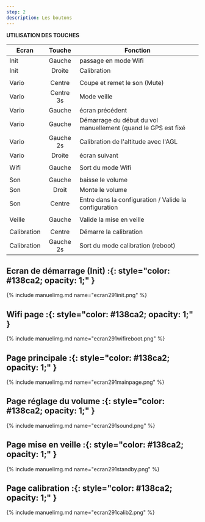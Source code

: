```yaml
---
step: 2
description: Les boutons
---
```


**UTILISATION DES TOUCHES**                                                                                       
 
| Ecran | Touche | Fonction |
|-------------|:---------:|---------------------------------------------------------------|
|Init         | Gauche    | passage en mode Wifi                                          |
|Init         | Droite    | Calibration                                                   |
|             |           |                                                               |
| Vario       | Centre    | Coupe et remet le son (Mute)                                  |
| Vario       | Centre 3s | Mode veille                                                   |
| Vario       | Gauche    | écran précédent                                               |
| Vario       | Gauche    | Démarrage du début du vol manuellement (quand le GPS est fixé |
| Vario       | Gauche 2s | Calibration de l'altitude avec l'AGL                          |
| Vario       | Droite    | écran suivant                                                 |
|             |           |                                                               |
| Wifi        | Gauche    | Sort du mode Wifi                                             |
|             |           |                                                               |
| Son         | Gauche    | baisse le volume                                              |
| Son         | Droit     | Monte le volume                                               |
| Son         | Centre    | Entre dans la configuration / Valide la configuration         |
|             |           |                                                               |
| Veille      | Gauche    | Valide la mise en veille                                      |
|             |           |                                                               |
| Calibration | Centre    | Démarre la calibration                                        |
| Calibration | Gauche 2s | Sort du mode calibration (reboot)                             |
 
	
## **Ecran de démarrage (Init) :**{: style="color:   #138ca2; opacity: 1;" }

{% include manuelimg.md name="ecran291init.png" %}

## **Wifi page :**{: style="color:   #138ca2; opacity: 1;" }

{% include manuelimg.md name="ecran291wifireboot.png" %}

## **Page principale :**{: style="color:   #138ca2; opacity: 1;" }

{% include manuelimg.md name="ecran291mainpage.png" %}

## **Page réglage du volume :**{: style="color:   #138ca2; opacity: 1;" }

{% include manuelimg.md name="ecran291sound.png" %}

## **Page mise en veille :**{: style="color:   #138ca2; opacity: 1;" }

{% include manuelimg.md name="ecran291standby.png" %}

## **Page calibration  :**{: style="color:   #138ca2; opacity: 1;" }

{% include manuelimg.md name="ecran291calib2.png" %} 
